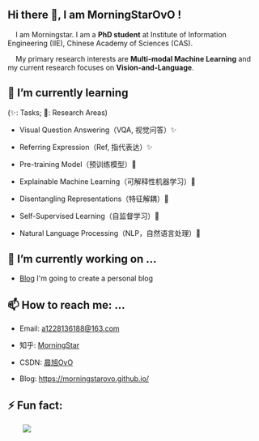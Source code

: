 ## Hi there 👋, I am MorningStarOvO !
&nbsp;&nbsp;&nbsp;&nbsp;I am Morningstar. I am a **PhD student** at Institute of Information Engineering (IIE), Chinese Academy of Sciences (CAS).

&nbsp;&nbsp;&nbsp;&nbsp;My primary research interests are **Multi-modal Machine Learning** and my current research focuses on **Vision-and-Language**.

## 🌱 I’m currently learning
(✨: Tasks; :star2:: Research Areas)
* Visual Question Answering（VQA, 视觉问答）✨

* Referring Expression（Ref, 指代表达）✨

* Pre-training Model（预训练模型）:star2:

* Explainable Machine Learning（可解释性机器学习）:star2:

* Disentangling Representations（特征解耦）:star2:

* Self-Supervised Learning（自监督学习）:star2:

* Natural Language Processing（NLP，自然语言处理）:star2:

## 🔭 I’m currently working on ...
* [Blog](https://github.com/MorningStarOvO/MorningStarOvO.github.io) I'm going to create a personal blog

## 📫 How to reach me: ...
* Email: a1228136188@163.com

* 知乎: [MorningStar](https://www.zhihu.com/people/ha-ha-ha-ha-ha-58-78)

* CSDN: [晨旭OvO](https://blog.csdn.net/a1228136188)

* Blog: <https://morningstarovo.github.io/>

## ⚡ Fun fact:

<img style="display:block; margin: 0 0 0 30px" src="https://github-readme-stats.vercel.app/api?username=MorningStarOvO&show_icons=true&icon_color=79ff97&text_color=fff&bg_color=39393a&hide_title=false&title_color=fff&disable_animations=true&hide_border=true">

<!--
**MorningStarOvO/MorningStarOvO** is a ✨ _special_ ✨ repository because its `README.md` (this file) appears on your GitHub profile.

Here are some ideas to get you started:

- 🔭 I’m currently working on ...
- 🌱 I’m currently learning ...
- 👯 I’m looking to collaborate on ...  # 我在跟谁合作
- 🤔 I’m looking for help with ...
- 💬 Ask me about ...
- 📫 How to reach me: ...
- 😄 Pronouns: ...
- ⚡ Fun fact: ...
-->

